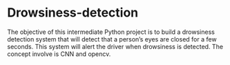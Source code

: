 # Drowsiness-detection
The objective of this intermediate Python project is to build a drowsiness detection system that will detect that a person’s eyes are closed for a few seconds. This system will alert the driver when drowsiness is detected.
The concept involve is CNN and opencv.
